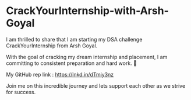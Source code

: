 # CrackYourInternship-with-Arsh-Goyal
I am thrilled to share that I am starting my DSA challenge CrackYourInternship from Arsh Goyal.

With the goal of cracking my dream internship and placement, I am committing to consistent preparation and hard work. 🤗

My GitHub rep link : https://lnkd.in/dTmiy3nz

Join me on this incredible journey and lets support each other as we strive for success.

